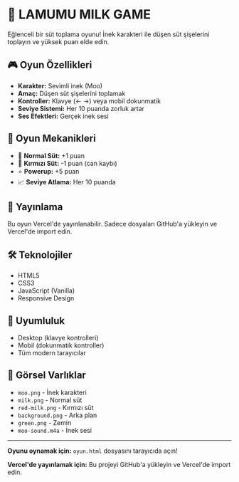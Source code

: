 # 🥛 LAMUMU MILK GAME

Eğlenceli bir süt toplama oyunu! İnek karakteri ile düşen süt şişelerini toplayın ve yüksek puan elde edin.

## 🎮 Oyun Özellikleri

- **Karakter:** Sevimli inek (Moo)
- **Amaç:** Düşen süt şişelerini toplamak
- **Kontroller:** Klavye (← →) veya mobil dokunmatik
- **Seviye Sistemi:** Her 10 puanda zorluk artar
- **Ses Efektleri:** Gerçek inek sesi

## 🎯 Oyun Mekanikleri

- 🥛 **Normal Süt:** +1 puan
- 🔴 **Kırmızı Süt:** -1 puan (can kaybı)
- ⭐ **Powerup:** +5 puan
- 📈 **Seviye Atlama:** Her 10 puanda

## 🚀 Yayınlama

Bu oyun Vercel'de yayınlanabilir. Sadece dosyaları GitHub'a yükleyin ve Vercel'de import edin.

## 🛠️ Teknolojiler

- HTML5
- CSS3
- JavaScript (Vanilla)
- Responsive Design

## 📱 Uyumluluk

- Desktop (klavye kontrolleri)
- Mobil (dokunmatik kontroller)
- Tüm modern tarayıcılar

## 🎨 Görsel Varlıklar

- `moo.png` - İnek karakteri
- `milk.png` - Normal süt
- `red-milk.png` - Kırmızı süt
- `background.png` - Arka plan
- `green.png` - Zemin
- `moo-sound.m4a` - İnek sesi

---

**Oyunu oynamak için:** `oyun.html` dosyasını tarayıcıda açın!

**Vercel'de yayınlamak için:** Bu projeyi GitHub'a yükleyin ve Vercel'de import edin.

